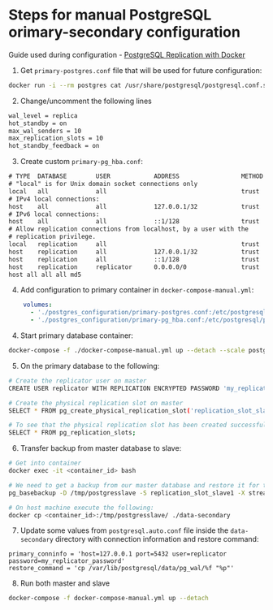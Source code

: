 # Steps for manual PostgreSQL orimary-secondary configuration

Guide used during configuration - [PostgreSQL Replication with Docker](https://medium.com/swlh/postgresql-replication-with-docker-c6a904becf77)

1. Get `primary-postgres.conf` file that will be used for future configuration:

```sh
docker run -i --rm postgres cat /usr/share/postgresql/postgresql.conf.sample > primary-postgres.conf
```

2. Change/uncomment the following lines

```sh
wal_level = replica
hot_standby = on
max_wal_senders = 10
max_replication_slots = 10
hot_standby_feedback = on
```

3. Create custom `primary-pg_hba.conf`:

```txt
# TYPE  DATABASE        USER            ADDRESS                 METHOD
# "local" is for Unix domain socket connections only
local   all             all                                     trust
# IPv4 local connections:
host    all             all             127.0.0.1/32            trust
# IPv6 local connections:
host    all             all             ::1/128                 trust
# Allow replication connections from localhost, by a user with the
# replication privilege.
local   replication     all                                     trust
host    replication     all             127.0.0.1/32            trust
host    replication     all             ::1/128                 trust
host    replication     replicator      0.0.0.0/0               trust
host all all all md5
```

4. Add configuration to primary container in `docker-compose-manual.yml`:

```yml
    volumes:
      - './postgres_configuration/primary-postgres.conf:/etc/postgresql/postgresql.conf'
      - './postgres_configuration/primary-pg_hba.conf:/etc/postgresql/pg_hba.conf'
```

4. Start primary database container:
```sh
docker-compose -f ./docker-compose-manual.yml up --detach --scale postgresql-primary=1 --scale postgresql-secondary=0
```

5. On the primary database to the following:

```sh
# Create the replicator user on master
CREATE USER replicator WITH REPLICATION ENCRYPTED PASSWORD 'my_replicator_password';

# Create the physical replication slot on master
SELECT * FROM pg_create_physical_replication_slot('replication_slot_slave1');

# To see that the physical replication slot has been created successfully, you could run this query:
SELECT * FROM pg_replication_slots;

```

6. Transfer backup from master database to slave:
```sh
# Get into container
docker exec -it <container_id> bash

# We need to get a backup from our master database and restore it for the slave.
pg_basebackup -D /tmp/postgresslave -S replication_slot_slave1 -X stream -P -U replicator -Fp -R

# On host machine execute the following:
docker cp <container_id>:/tmp/postgresslave/ ./data-secondary
```

7. Update some values from `postgresql.auto.conf` file inside the `data-secondary` directory with connection information and restore command:
```
primary_conninfo = 'host=127.0.0.1 port=5432 user=replicator password=my_replicator_password'
restore_command = 'cp /var/lib/postgresql/data/pg_wal/%f "%p"'
```

8. Run both master and slave
```sh
docker-compose -f docker-compose-manual.yml up --detach
```